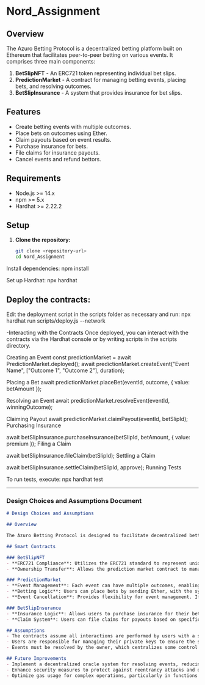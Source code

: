 # Nord_Assignment
## Overview

The Azuro Betting Protocol is a decentralized betting platform built on Ethereum that facilitates peer-to-peer betting on various events. It comprises three main components:

1. **BetSlipNFT** - An ERC721 token representing individual bet slips.
2. **PredictionMarket** - A contract for managing betting events, placing bets, and resolving outcomes.
3. **BetSlipInsurance** - A system that provides insurance for bet slips.

## Features

- Create betting events with multiple outcomes.
- Place bets on outcomes using Ether.
- Claim payouts based on event results.
- Purchase insurance for bets.
- File claims for insurance payouts.
- Cancel events and refund bettors.

## Requirements

- Node.js >= 14.x
- npm >= 5.x
- Hardhat >= 2.22.2

## Setup

1. **Clone the repository:**

   ```bash
   git clone <repository-url>
   cd Nord_Assignment
   
 Install dependencies:
npm install

 Set up Hardhat:
npx hardhat

## Deploy the contracts:

Edit the deployment script in the scripts folder as necessary and run:
npx hardhat run scripts/deploy.js --network <network>



-Interacting with the Contracts
Once deployed, you can interact with the contracts via the Hardhat console or by writing scripts in the scripts directory.

Creating an Event
const predictionMarket = await PredictionMarket.deployed();
await predictionMarket.createEvent("Event Name", ["Outcome 1", "Outcome 2"], duration);


Placing a Bet
await predictionMarket.placeBet(eventId, outcome, { value: betAmount });


Resolving an Event
await predictionMarket.resolveEvent(eventId, winningOutcome);

Claiming Payout
await predictionMarket.claimPayout(eventId, betSlipId);
Purchasing Insurance


await betSlipInsurance.purchaseInsurance(betSlipId, betAmount, { value: premium });
Filing a Claim


await betSlipInsurance.fileClaim(betSlipId);
Settling a Claim


await betSlipInsurance.settleClaim(betSlipId, approve);
Running Tests

To run tests, execute:
npx hardhat test


---

### Design Choices and Assumptions Document

```markdown
# Design Choices and Assumptions

## Overview

The Azuro Betting Protocol is designed to facilitate decentralized betting, allowing users to place bets on various events with insurance options to protect their wagers. The system includes robust event management and payout mechanisms.

## Smart Contracts

### BetSlipNFT
- **ERC721 Compliance**: Utilizes the ERC721 standard to represent unique bet slips, ensuring each bet is individually tracked and owned.
- **Ownership Transfer**: Allows the prediction market contract to manage ownership efficiently, ensuring smooth interactions.

### PredictionMarket
- **Event Management**: Each event can have multiple outcomes, enabling diverse betting options. Events can be created with a name, multiple outcomes, and a specified deadline.
- **Betting Logic**: Users can place bets by sending Ether, with the system tracking total pools and individual bet details.
- **Event Cancellation**: Provides flexibility for event management. If an event is canceled, bettors are refunded automatically.

### BetSlipInsurance
- **Insurance Logic**: Allows users to purchase insurance for their bets, which provides a safety net for their wagers.
- **Claim System**: Users can file claims for payouts based on specific conditions outlined in the contract.

## Assumptions
- The contracts assume all interactions are performed by users with a sufficient Ether balance.
- Users are responsible for managing their private keys to ensure the security of their funds.
- Events must be resolved by the owner, which centralizes some control over the outcome declaration process.

## Future Improvements
- Implement a decentralized oracle system for resolving events, reducing reliance on the contract owner for event outcomes.
- Enhance security measures to protect against reentrancy attacks and other vulnerabilities.
- Optimize gas usage for complex operations, particularly in functions involving loops and state updates.


